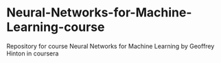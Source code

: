 # Neural-Networks-for-Machine-Learning-course
Repository for course Neural Networks for Machine Learning by Geoffrey Hinton in coursera
